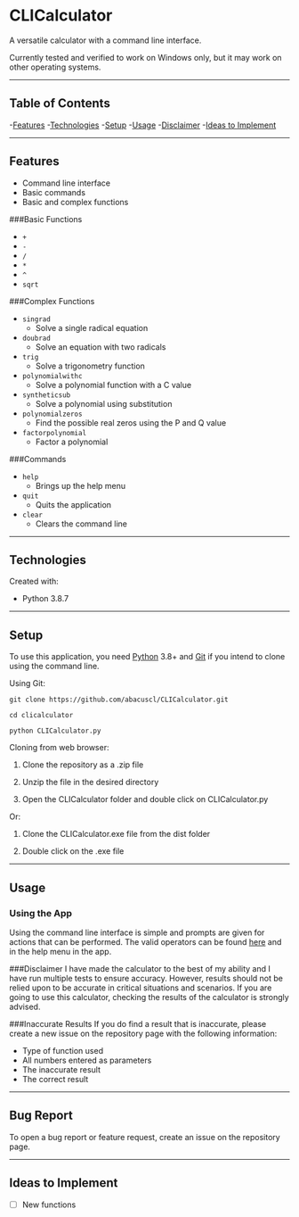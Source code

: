  # CLICalculator
 A versatile calculator with a command line interface.

 Currently tested and verified to work on Windows only, but it may work 
 on other operating systems.

 ----
 ## Table of Contents
 -[Features](#features)
 -[Technologies](#technologies)
 -[Setup](#setup)
 -[Usage](#usage)
 -[Disclaimer](#disclaimer)
 -[Ideas to Implement](#ideas-to-implement)
 
 ----
 ## Features
 - Command line interface
 - Basic commands
 - Basic and complex functions
 
 ###Basic Functions
 - `+`
 - `-`
 - `/`
 - `*`
 - `^`
 - `sqrt`
 
 ###Complex Functions
 - `singrad` 
   - Solve a single radical equation
 - `doubrad`
   - Solve an equation with two radicals
 - `trig`
   - Solve a trigonometry function
 - `polynomialwithc`
   - Solve a polynomial function with a C value
 - `syntheticsub`
   - Solve a polynomial using substitution
 - `polynomialzeros`
   - Find the possible real zeros using the P and Q value
 - `factorpolynomial`
   - Factor a polynomial
 
 ###Commands
 - `help`
   - Brings up the help menu
 - `quit`
   - Quits the application
 - `clear`
   - Clears the command line
 
 ----
 ## Technologies
 Created with:
 - Python 3.8.7
 
 ----
 ## Setup
 To use this application, you need [Python](https://www.python.org/downloads/) 3.8+ 
 and [Git](https://git-scm.com/downloads) if you intend to clone using the command line.
 
 Using Git:
 ```
 git clone https://github.com/abacuscl/CLICalculator.git
 
 cd clicalculator
 
 python CLICalculator.py
 ```
 
 Cloning from web browser:
 
 1. Clone the repository as a .zip file
 
 2. Unzip the file in the desired directory
 
 3. Open the CLICalculator folder and double click on CLICalculator.py
 
 Or:
 
 1. Clone the CLICalculator.exe file from the dist folder
 
 2. Double click on the .exe file
 
 ----
 ## Usage
 
 ### Using the App
 Using the command line interface is simple and prompts are given for actions that
 can be performed. The valid operators can be found [here](#features) and in the
 help menu in the app. 
 
 ###Disclaimer
 I have made the calculator to the best of my ability and I have run multiple tests
 to ensure accuracy. However, results should not be relied upon to be accurate in
 critical situations and scenarios. If you are going to use this calculator, checking
 the results of the calculator is strongly advised.
 
 ###Inaccurate Results
 If you do find a result that is inaccurate, please create a new issue on the repository
 page with the following information:
 - Type of function used
 - All numbers entered as parameters
 - The inaccurate result
 - The correct result
 
 ----
 ## Bug Report
 To open a bug report or feature request, create an issue on the repository page.
 
 ----
 ## Ideas to Implement
 - [ ] New functions
